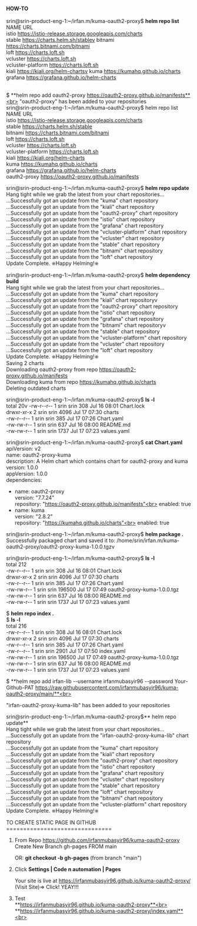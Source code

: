 **HOW-TO**<br><br>
srin@srin-product-eng-1:~/irfan.m/kuma-oauth2-proxy$ **helm repo list**<br>
NAME                    URL<br>
istio                   https://istio-release.storage.googleapis.com/charts<br>
stable                  https://charts.helm.sh/stablev
bitnami                 https://charts.bitnami.com/bitnami<br>
loft                    https://charts.loft.sh<br>
vcluster                https://charts.loft.sh<br>
vcluster-platform       https://charts.loft.sh<br>
kiali                   https://kiali.org/helm-chartsv
kuma                    https://kumahq.github.io/charts<br>
grafana                 https://grafana.github.io/helm-charts<br>
<br>

$ **helm repo add oauth2-proxy https://oauth2-proxy.github.io/manifests**<br>
"oauth2-proxy" has been added to your repositories<br>
srin@srin-product-eng-1:~/irfan.m/kuma-oauth2-proxy$ helm repo list<br>
NAME                    URL<br>
istio                   https://istio-release.storage.googleapis.com/charts<br>
stable                  https://charts.helm.sh/stable<br>
bitnami                 https://charts.bitnami.com/bitnami<br>
loft                    https://charts.loft.sh<br>
vcluster                https://charts.loft.sh<br>
vcluster-platform       https://charts.loft.sh<br>
kiali                   https://kiali.org/helm-charts<br>
kuma                    https://kumahq.github.io/charts<br>
grafana                 https://grafana.github.io/helm-charts<br>
oauth2-proxy            https://oauth2-proxy.github.io/manifests<br>

srin@srin-product-eng-1:~/irfan.m/kuma-oauth2-proxy$ **helm repo update**<br>
Hang tight while we grab the latest from your chart repositories...<br>
...Successfully got an update from the "kuma" chart repository<br>
...Successfully got an update from the "kiali" chart repository<br>
...Successfully got an update from the "oauth2-proxy" chart repository<br>
...Successfully got an update from the "istio" chart repository<br>
...Successfully got an update from the "grafana" chart repository<br>
...Successfully got an update from the "vcluster-platform" chart repository<br>
...Successfully got an update from the "vcluster" chart repository<br>
...Successfully got an update from the "stable" chart repository<br>
...Successfully got an update from the "bitnami" chart repository<br>
...Successfully got an update from the "loft" chart repository<br>
Update Complete. ⎈Happy Helming!⎈<br>

srin@srin-product-eng-1:~/irfan.m/kuma-oauth2-proxy$ **helm dependency build**<br>
Hang tight while we grab the latest from your chart repositories...<br>
...Successfully got an update from the "kuma" chart repository<br>
...Successfully got an update from the "kiali" chart repositoryv
...Successfully got an update from the "oauth2-proxy" chart repository<br>
...Successfully got an update from the "istio" chart repository<br>
...Successfully got an update from the "grafana" chart repository<br>
...Successfully got an update from the "bitnami" chart repositoryv
...Successfully got an update from the "stable" chart repository<br>
...Successfully got an update from the "vcluster-platform" chart repository<br>
...Successfully got an update from the "vcluster" chart repository<br>
...Successfully got an update from the "loft" chart repository<br>
Update Complete. ⎈Happy Helming!⎈<br>
Saving 2 charts<br>
Downloading oauth2-proxy from repo https://oauth2-proxy.github.io/manifests<br>
Downloading kuma from repo https://kumahq.github.io/charts<br>
Deleting outdated charts<br>

srin@srin-product-eng-1:~/irfan.m/kuma-oauth2-proxy$ **ls -l**<br>
total 20v
-rw-r--r-- 1 srin srin  308 Jul 16 08:01 Chart.lock<br>
drwxr-xr-x 2 srin srin 4096 Jul 17 07:30 charts<br>
-rw-r--r-- 1 srin srin  385 Jul 17 07:26 Chart.yaml<br>
-rw-rw-r-- 1 srin srin  637 Jul 16 08:00 README.md<br>
-rw-rw-r-- 1 srin srin 1737 Jul 17 07:23 values.yaml<br>

srin@srin-product-eng-1:~/irfan.m/kuma-oauth2-proxy$ **cat Chart.yaml**<br>
apiVersion: v2<br>
name: oauth2-proxy-kuma<br>
description: A Helm chart which contains chart for oauth2-proxy and kuma<br>
version: 1.0.0<br>
appVersion: 1.0.0<br>
dependencies:<br>
  - name: oauth2-proxy<br>
    version: "7.7.24"<br>
    repository: "https://oauth2-proxy.github.io/manifests"<br>
    enabled: true<br>
  - name: kuma<br>
    version: "2.8.2"<br>
    repository: "https://kumahq.github.io/charts"<br>
    enabled: true<br>

srin@srin-product-eng-1:~/irfan.m/kuma-oauth2-proxy$ **helm package .**<br>
Successfully packaged chart and saved it to: /home/srin/irfan.m/kuma-oauth2-proxy/oauth2-proxy-kuma-1.0.0.tgzv

srin@srin-product-eng-1:~/irfan.m/kuma-oauth2-proxy$ **ls -l**<br>
total 212<br>
-rw-r--r-- 1 srin srin    308 Jul 16 08:01 Chart.lock<br>
drwxr-xr-x 2 srin srin   4096 Jul 17 07:30 charts<br>
-rw-r--r-- 1 srin srin    385 Jul 17 07:26 Chart.yaml<br>
-rw-rw-r-- 1 srin srin 196500 Jul 17 07:49 oauth2-proxy-kuma-1.0.0.tgz<br>
-rw-rw-r-- 1 srin srin    637 Jul 16 08:00 README.md<br>
-rw-rw-r-- 1 srin srin   1737 Jul 17 07:23 values.yaml<br>

$ **helm repo index .**<br>
$ **ls -l**<br>
total 216<br>
-rw-r--r-- 1 srin srin    308 Jul 16 08:01 Chart.lock<br>
drwxr-xr-x 2 srin srin   4096 Jul 17 07:30 charts<br>
-rw-r--r-- 1 srin srin    385 Jul 17 07:26 Chart.yaml<br>
-rw-r--r-- 1 srin srin   2901 Jul 17 07:50 index.yaml<br>
-rw-rw-r-- 1 srin srin 196500 Jul 17 07:49 oauth2-proxy-kuma-1.0.0.tgz<br>
-rw-rw-r-- 1 srin srin    637 Jul 16 08:00 README.md<br>
-rw-rw-r-- 1 srin srin   1737 Jul 17 07:23 values.yaml<br>


$ **helm repo add irfan-lib --username irfanmubasyir96 --password Your-Github-PAT https://raw.githubusercontent.com/irfanmubasyir96/kuma-oauth2-proxy/main/**<br>

"irfan-oauth2-proxy-kuma-lib" has been added to your repositories<br>

srin@srin-product-eng-1:~/irfan.m/kuma-oauth2-proxy$** helm repo update**<br>
Hang tight while we grab the latest from your chart repositories...<br>
...Successfully got an update from the "irfan-oauth2-proxy-kuma-lib" chart repository<br>
...Successfully got an update from the "kuma" chart repository<br>
...Successfully got an update from the "kiali" chart repository<br>
...Successfully got an update from the "oauth2-proxy" chart repository<br>
...Successfully got an update from the "istio" chart repository<br>
...Successfully got an update from the "grafana" chart repository<br>
...Successfully got an update from the "vcluster" chart repository<br>
...Successfully got an update from the "stable" chart repository<br>
...Successfully got an update from the "loft" chart repository<br>
...Successfully got an update from the "bitnami" chart repository<br>
...Successfully got an update from the "vcluster-platform" chart repository<br>
Update Complete. ⎈Happy Helming!⎈<br>
 


TO CREATE STATIC PAGE IN GITHUB<br>
===============================<br>
1. From Repo https://github.com/irfanmubasyir96/kuma-oauth2-proxy<br>
   Create New Branch gh-pages FROM main<br>
   
   OR:  **git checkout -b gh-pages**   (from branch "main")<br>
   
   
2. Click **Settings | Code n automation | Pages**<br>
   
   Your site is live at https://irfanmubasyir96.github.io/kuma-oauth2-proxy/   (Visit Site)=> Click!  YEAY!!!<br>
  
3. Test <br>
   **https://irfanmubasyir96.github.io/kuma-oauth2-proxy**<br>
   **https://irfanmubasyir96.github.io/kuma-oauth2-proxy/index.yaml**<br>
